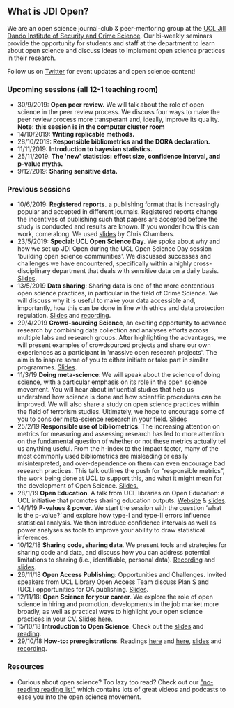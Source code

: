 ## What is JDI Open?

We are an open science journal-club & peer-mentoring group at the [UCL Jill Dando Institute of Security and Crime Science](http://www.ucl.ac.uk/jill-dando-institute). Our bi-weekly seminars provide the opportunity for students and staff at the department to learn about open science and discuss ideas to implement open science practices in their research.

Follow us on [Twitter](https://twitter.com/JDI_Open) for event updates and open science content! 

### Upcoming sessions (all 12-1 teaching room)
- 30/9/2019: **Open peer review.** We will talk about the role of open science in the peer review process. We discuss four ways to make the peer review process more transperant and, ideally, improve its quality. **Note: this session is in the computer cluster room**
- 14/10/2019: **Writing replicable methods.** 
- 28/10/2019: **Responsible bibliometrics and the DORA declaration.** 
- 11/11/2019: **Introduction to bayesian statistics.**
- 25/11/2019: **The 'new' statistics: effect size, confidence interval, and p-value myths.**
- 9/12/2019: **Sharing sensitive data.**

### Previous sessions
- 10/6/2019: **Registered reports.** a publishing format that is increasingly popular and accepted in different journals. Registered reports change the incentives of publishing such that papers are accepted before the study is conducted and results are known. If you wonder how this can work, come along. We used [slides](https://mfr.osf.io/render?url=https://osf.io/ux24b/?action=download%26mode=render) by Chris Chambers.
- 23/5/2019: **Special: UCL Open Science Day.** We spoke about why and how we set up JDI Open during the UCL Open Science Day session 'building open science communities'. We discussed successes and challenges we have encountered, specifically within a highly cross-disciplinary department that deals with sensitive data on a daily basis. [Slides](jdiopen.github.io/osday.pdf).
- 13/5/2019 **Data sharing**: Sharing data is one of the more contentious open science practices, in particular in the field of Crime Science. We will discuss why it is useful to make your data accessible and, importantly, how this can be done in line with ethics and data protection regulation. [Slides](jdiopen.github.io/datasharing.pptx) and [recording](https://open-education-repository.ucl.ac.uk//558/). 
- 29/4/2019 **Crowd-sourcing Science**, an exciting opportunity to advance research by combining data collection and analyses efforts across multiple labs and research groups. After highlighting the advantages, we will present examples of crowdsourced projects and share our own experiences as a participant in 'massive open research projects'. The aim is to inspire some of you to either initiate or take part in similar programmes. [Slides](https://jdiopen.github.io/Crowdsourcing%20Research.pdf).
- 11/3/19 **Doing meta-science**: We will speak about the science of doing science, with a particular emphasis on its role in the open science movement. You will hear about influential studies that help us understand how science is done and how scientific procedures can be improved. We will also share a study on open science practices within the field of terrorism studies. Ultimately, we hope to encourage some of you to consider meta-science research in your field. [Slides](jdiopen.github.io/metascience.pptx)
- 25/2/19 **Responsible use of bibliometrics**. The increasing attention on metrics for measuring and assessing research has led to more attention on the fundamental question of whether or not these metrics actually tell us anything useful. From the h-index to the impact factor, many of the most commonly used bibliometrics are misleading or easily misinterpreted, and over-dependence on them can even encourage bad research practices. This talk outlines the push for “responsible metrics”, the work being done at UCL to support this, and what it might mean for the development of Open Science. [Slides.](jdiopen.github.io/bibliometrics.pptx)     
- 28/1/19 **Open Education**. A talk from UCL libraries on Open Education: a UCL initiative that promotes sharing education outputs. [Website](https://www.ucl.ac.uk/open-education/) & [slides](https://open-education-repository.ucl.ac.uk/id/document/1014).      
- 14/1/19 **P-values & power**. We start the session with the question ‘what is the p-value?’ and explore how type-I and type-II errors influence statistical analysis. We then introduce confidence intervals as well as power analyses as tools to improve your ability to draw statistical inferences.
- 10/12/18 **Sharing code, sharing data**. We present tools and strategies for sharing code and data, and discuss how you can address potential limitations to sharing (i.e., identifiable, personal data). [Recording](https://mediacentral.ucl.ac.uk/Play/16095) and [slides](jdiopen.github.io/codesharing.pdf). 
- 26/11/18 **Open Access Publishing**: Opportunities and Challenges. Invited speakers from UCL Library Open Access Team discuss Plan S and (UCL) opportunities for OA publishing. [Slides](jdiopen.github.io/openaccess.ppt).
- 12/11/18: **Open Science for your career**. We explore the role of open science in hiring and promotion, developments in the job market more broadly, as well as practical ways to highlight your open science practices in your CV. Slides [here.](jdiopen.github.io/openscience_dscs_12112018.pptx)
- 15/10/18 **Introduction to Open Science**. Check out the [slides](jdiopen.github.io/introduction_slides.pptx) and [reading](https://psyarxiv.com/ak6jr).
- 29/10/18 **How-to: preregistrations**. Readings [here](https://osf.io/2dxu5/) and [here](https://www.sciencedirect.com/science/article/pii/S0022103116301925), [slides](jdiopen.github.io/preregistrations.pptx) and [recording](https://mediacentral.ucl.ac.uk/Player/48885135).
      

### Resources
- Curious about open science? Too lazy too read? Check out our ["no-reading reading list"](https://jdiopen.github.io/noreading.pdf) which contains lots of great videos and podcasts to ease you into the open science movement. 
